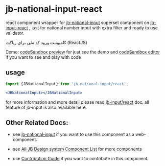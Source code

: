 # jb-national-input-react

react component wrapper for [jb-national-input](https://github.com/javadbat/jb-national-input)
superset component on [jb-input-react](https://github.com/javadbat/jb-input-react) , just for national number input with extra filter and ready to use validator.

کامپوننت ورود کد ملی برای ریاکت (ReactJS)


Demo: [codeSandbox preview](https://3f63dj.csb.app/samples/jb-national-input) for just see the demo and [codeSandbox editor](https://codesandbox.io/p/sandbox/jb-design-system-3f63dj?file=%2Fsrc%2Fsamples%2FJBNationalInput.tsx) if you want to see and play with code
## usage

```jsx
import {JBNationalInput} from 'jb-national-input/react';

<JBNationalInput></JBNationalInput>
```
for more information and more detail please read [jb-input/react](https://github.com/javadbat/jb-input/tree/main/react) doc. all feature of jb-input is also available here.

## Other Related Docs:

- see [jb-national-input](https://github.com/javadbat/jb-national-input) if you want to use this component as a web-component.

- see [All JB Design system Component List](https://javadbat.github.io/design-system/) for more components

- use [Contribution Guide](https://github.com/javadbat/design-system/blob/main/docs/contribution-guide.md) if you want to contribute in this component.